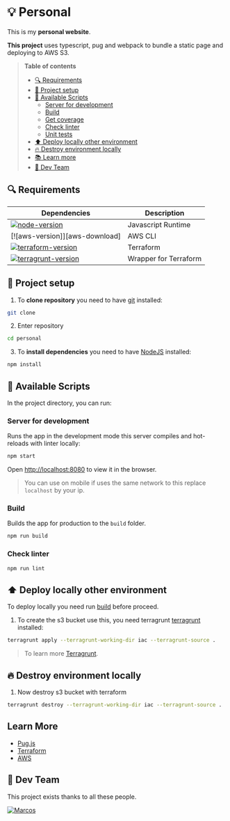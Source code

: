 # 💡 Personal

This is my **personal website**.

**This project** uses typescript, pug and webpack to bundle a static page and deploying to AWS S3.

> **Table of contents**
> - [🔍 Requirements](#requirements)
> - [🔨 Project setup](#project-setup)
> - [📑 Available Scripts](#️available-scripts)
>   - [Server for development](#️server-for-development)
>   - [Build](#️build)
>   - [Get coverage](#get-coverage)
>   - [Check linter](#check-linter)
>   - [Unit tests](#unit-tests)
> - [⬆️ Deploy locally other environment](#deploy-locally)
> - [🔥 Destroy environment locally](#destroy-locally)
> - [📚 Learn more](#learn-more)
> - [💪 Dev Team](#dev-team)

## <a name="requirements"></a> 🔍 Requirements

| Dependencies                                 | Description               |
| -------------------------------------------- | ------------------------- |
| [![node-version]][node-download]             | Javascript Runtime        |
| [![aws-version]][aws-download]               | AWS CLI               |
| [![terraform-version]][terraform-download]   | Terraform                 |
| [![terragrunt-version]][terragrunt-download] | Wrapper for Terraform     |

## <a name="project-setup"></a> 🔨 Project setup

1. To **clone repository** you need to have [git](https://git-scm.com/downloads) installed:

```bash
git clone
```

2. Enter repository

```bash
cd personal
```

3. To **install dependencies** you need to have [NodeJS](https://nodejs.org/en/) installed:

```bash
npm install
```

## <a name="available-scripts"></a> 📑 Available Scripts

In the project directory, you can run:

### <a name="server-for-development"></a> Server for development

Runs the app in the development mode this server compiles and hot-reloads with linter locally:

```bash
npm start
```

Open [http://localhost:8080](http://localhost:8080) to view it in the browser.

> You can use on mobile if uses the same network to this replace `localhost` by your ip.

### <a name="build"></a> Build

Builds the app for production to the `build` folder.

```bash
npm run build
```

### <a name="check-linter"></a> Check linter

```bash
npm run lint
```

## <a name="deploy-locally"></a> ⬆️ Deploy locally other environment

To deploy locally you need run [build](#️build) before proceed.

1. To create the s3 bucket use this, you need terragrunt [terragrunt][terragrunt-download] installed:

```bash
terragrunt apply --terragrunt-working-dir iac --terragrunt-source .
```

> To learn more [Terragrunt](https://terragrunt.gruntwork.io/docs/).

## <a name="destroy-locally"></a> 🔥 Destroy environment locally

1. Now destroy s3 bucket with terraform

```bash
terragrunt destroy --terragrunt-working-dir iac --terragrunt-source .
```

## <a name="learn-more"></a> Learn More

* [Pug.js](https://pugjs.org/api/getting-started.html)
* [Terraform](https://learn.hashicorp.com/terraform?utm_source=terraform_io&utm_content=terraform_io_hero)
* [AWS](https://docs.aws.amazon.com/s3/?id=docs_gateway)

## <a name="dev-team"></a> 💪 Dev Team

This project exists thanks to all these people.

[![Marcos](https://avatars3.githubusercontent.com/u/12430365?s=100)](https://github.com/codermarcos)

[terraform-download]: https://learn.hashicorp.com/tutorials/terraform/install-cli
[terragrunt-download]: https://terragrunt.gruntwork.io/docs/getting-started/install/
[node-download]: https://nodejs.org/download/release/v14.14.0/
[terraform-version]: https://img.shields.io/badge/terraform-latest-blue
[terragrunt-version]: https://img.shields.io/badge/terragrunt-latest-blue
[node-version]: https://img.shields.io/badge/node-latest-blue
